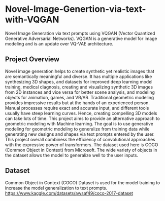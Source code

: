 # Novel-Image-Genertion-via-text-with-VQGAN #

Novel Image Generation via text prompts using VQGAN (Vector Quantized Generative Adversarial Networks). VQGAN is a generative model for image modeling and is an update over VQ-VAE architecture.

## Project Overview ##

Novel image generation helps to create synthetic yet realistic images that are semantically meaningful and diverse. It has multiple applications like synthesizing 3D shapes, and datasets for improved deep learning model training, medical diagnosis, creating and visualizing synthetic 3D images from 2D instances and vice versa for better scene analysis, and modeling objects for animation, games, and VR/AR. Traditional geometric modeling provides impressive results but at the hands of an experienced person. Manual processes require exact and accurate input, and different tools usually have steep learning curves. Hence, creating compelling 3D models can take lots of time. This project aims to provide an alternative approach to geometric modeling with Machine learning. The goal is to use generative modeling for geometric modeling to generalize from training data while generating new designs and shapes via text prompts entered by the user. This project overall combiness the efficiency of convolutional approaches with the expressive power of transformers. The dataset used here is COCO (Common Object in Context) from Microsoft. The wide variety of objects in the dataset allows the model to generalize well to the user inputs.



## Dataset ##
Common Object in Context (COCO) Dataset is used for the model training to increase the model generalization to text prompts. 
https://www.kaggle.com/datasets/awsaf49/coco-2017-dataset
